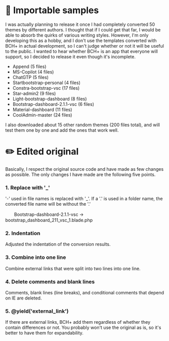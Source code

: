 # 📁 Importable samples

I was actually planning to release it once I had completely converted 50 themes by different authors. I thought that if I could get that far, I would be able to absorb the quirks of various writing styles. However, I'm only developing this as a hobby, and I don't use the templates converted with BCH+ in actual development, so I can't judge whether or not it will be useful to the public.
I wanted to hear whether BCH+ is an app that everyone will support, so I decided to release it even though it's incomplete.

- Append (5 files)
- MS-Copilot (4 files)
- ChatGTP (5 files)
- Startbootstrap-personal (4 files)
- Constra-bootstrap-vsc (17 files)
- Star-admin2 (9 files)
- Light-bootstrap-dashboard (8 files)
- Bootstrap-dashboard-2.1.1-vsc (6 files)
- Material-dashboard (11 files)
- CoolAdmin-master (24 files)

I also downloaded about 15 other random themes (200 files total), and will test them one by one and add the ones that work well.

# ✏️ Edited original

Basically, I respect the original source code and have made as few changes as possible. The only changes I have made are the following five points.

### 1. Replace with '_'
'-' used in file names is replaced with '_'. If a '.' is used in a folder name, the converted file name will be without the '.'

　　Bootstrap-dashboard-2.1.1-vsc  ->  bootstrap_dashboard_211_vsc_1.blade.php

### 2. Indentation

Adjusted the indentation of the conversion results.

### 3. Combine into one line

Combine external links that were split into two lines into one line.

### 4. Delete comments and blank lines

Comments, blank lines (line breaks), and conditional comments that depend on IE are deleted.
  
### 5. @yield('external_link')
  
If there are external links, BCH+ add them regardless of whether they contain differences or not. You probably won't use the original as is, so it's better to have them for expandability.
